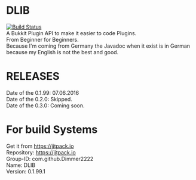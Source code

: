 # DLIB
[![Build Status](https://travis-ci.org/Dimmer2222/DLIB.svg?branch=master)](https://travis-ci.org/Dimmer2222/DLIB)  <br />
A Bukkit Plugin API to make it easier to code Plugins. <br />
From Beginner for Beginners. <br />
Because I'm coming from Germany the Javadoc when it exist is in German because my English is not the best and good. <br />

# RELEASES 
Date of the 0.1.99: 07.06.2016  <br />
Date of the 0.2.0: Skipped. <br />
Date of the 0.3.0: Coming soon.<br /> 

# For build Systems
Get it from https://jitpack.io  <br />
Repository: https://jitpack.io <br />
Group-ID: com.github.Dimmer2222 <br />
Name: DLIB <br /> 
Version: 0.1.99.1 <br /> 
